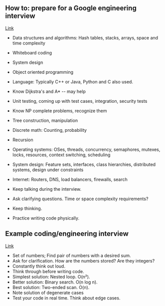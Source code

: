 ## How to: prepare for a Google engineering interview

[Link](https://www.youtube.com/watch?v=ko-KkSmp-Lk)

- Data structures and algorithms: Hash tables, stacks, arrays, space and time
  complexity
- Whiteboard coding
- System design
- Object oriented programming
- Language: Typically C++ or Java, Python and C also used.
- Know Dijkstra's and A* -- may help
- Unit testing, coming up with test cases, integration, security tests
- Know NP complete problems, recognize them
- Tree construction, manipulation
- Discrete math: Counting, probability
- Recursion
- Operating systems: OSes, threads, concurrency, semaphores, mutexes, locks,
  resources, context switching, scheduling
- System design: Feature sets, interfaces, class hierarchies, distributed
  systems, design under constraints
- Internet: Routers, DNS, load balancers, firewalls, search

- Keep talking during the interview.
- Ask clarifying questions. Time or space complexity requirements?
- Keep thinking.

- Practice writing code physically.

## Example coding/engineering interview

[Link](https://www.youtube.com/watch?v=XKu_SEDAykw)

- Set of numbers; Find pair of numbers with a desired sum.
- Ask for clarification. How are the numbers stored? Are they integers?
- Constantly think out loud.
- Think through before writing code.
- Simplest solution: Nested loop. O(n²).
- Better solution: Binary search. O(n log n).
- Best solution: Two-ended scan. O(n).
- Note solution of degenerate cases
- Test your code in real time. Think about edge cases.
